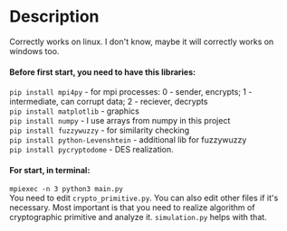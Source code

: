 # Description
Correctly works on linux. I don't know, maybe it will correctly works on windows too.
#### Before first start, you need to have this libraries:
  `pip install mpi4py` - for mpi processes: 0 - sender, encrypts; 1 - intermediate, can corrupt data; 2 - reciever, decrypts\
  `pip install matplotlib` - graphics\
  `pip install numpy` - I use arrays from numpy in this project\
  `pip install fuzzywuzzy` - for similarity checking\
  `pip install python-Levenshtein` - additional lib for fuzzywuzzy\
  `pip install pycryptodome` - DES realization.
#### For start, in terminal:
  `mpiexec -n 3 python3 main.py`\
You need to edit `crypto_primitive.py`. You  can also edit other files if it's necessary. Most important is that you need to realize algorithm of cryptographic primitive and analyze it. `simulation.py` helps with that.
